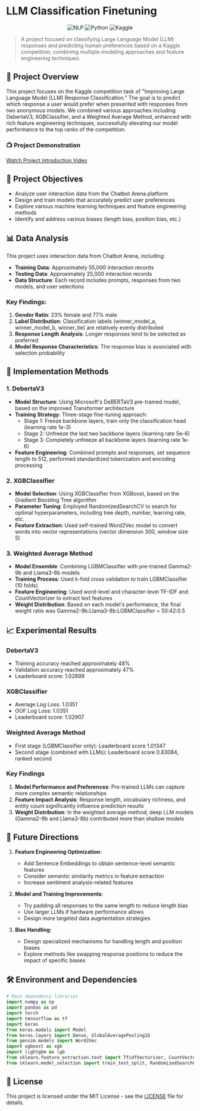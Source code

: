 # LLM Classification Finetuning

<div align="center">

![NLP](https://img.shields.io/badge/NLP-Classification-brightgreen)
![Python](https://img.shields.io/badge/Python-3.8%2B-blue)
![Kaggle](https://img.shields.io/badge/Kaggle-Competition-orange)

</div>

> A project focused on classifying Large Language Model (LLM) responses and predicting human preferences based on a Kaggle competition, combining multiple modeling approaches and feature engineering techniques.

## 📝 Project Overview

This project focuses on the Kaggle competition task of "Improving Large Language Model (LLM) Response Classification." The goal is to predict which response a user would prefer when presented with responses from two anonymous models. We combined various approaches including DebertaV3, XGBClassifier, and a Weighted Average Method, enhanced with rich feature engineering techniques, successfully elevating our model performance to the top ranks of the competition.

### 📺 Project Demonstration

[Watch Project Introduction Video](https://www.youtube.com/watch?v=1SF3cSyJm-w)

## 🎯 Project Objectives

- Analyze user interaction data from the Chatbot Arena platform
- Design and train models that accurately predict user preferences
- Explore various machine learning techniques and feature engineering methods
- Identify and address various biases (length bias, position bias, etc.)

## 📊 Data Analysis

This project uses interaction data from Chatbot Arena, including:

- **Training Data**: Approximately 55,000 interaction records
- **Testing Data**: Approximately 25,000 interaction records
- **Data Structure**: Each record includes prompts, responses from two models, and user selections

### Key Findings:

1. **Gender Ratio**: 23% female and 77% male
2. **Label Distribution**: Classification labels (winner_model_a, winner_model_b, winner_tie) are relatively evenly distributed
3. **Response Length Analysis**: Longer responses tend to be selected as preferred
4. **Model Response Characteristics**: The response bias is associated with selection probability

## 🔧 Implementation Methods

### 1. DebertaV3

- **Model Structure**: Using Microsoft's DeBERTaV3 pre-trained model, based on the improved Transformer architecture
- **Training Strategy**: Three-stage fine-tuning approach:
  - Stage 1: Freeze backbone layers, train only the classification head (learning rate 1e-3)
  - Stage 2: Unfreeze the last two backbone layers (learning rate 5e-6)
  - Stage 3: Completely unfreeze all backbone layers (learning rate 1e-6)
- **Feature Engineering**: Combined prompts and responses, set sequence length to 512, performed standardized tokenization and encoding processing

### 2. XGBClassifier

- **Model Selection**: Using XGBClassifier from XGBoost, based on the Gradient Boosting Tree algorithm
- **Parameter Tuning**: Employed RandomizedSearchCV to search for optimal hyperparameters, including tree depth, number, learning rate, etc.
- **Feature Extraction**: Used self-trained Word2Vec model to convert words into vector representations (vector dimension 300, window size 5)

### 3. Weighted Average Method

- **Model Ensemble**: Combining LGBMClassifier with pre-trained Gamma2-9b and Llama3-8b models
- **Training Process**: Used k-fold cross validation to train LGBMClassifier (10 folds)
- **Feature Engineering**: Used word-level and character-level TF-IDF and CountVectorizer to extract text features
- **Weight Distribution**: Based on each model's performance, the final weight ratio was Gamma2-9b:Llama3-8b:LGBMClassifier = 50:42:0.5

## 📈 Experimental Results

### DebertaV3
- Training accuracy reached approximately 48%
- Validation accuracy reached approximately 47%
- Leaderboard score: 1.02899

### XGBClassifier
- Average Log Loss: 1.0351
- OOF Log Loss: 1.0351
- Leaderboard score: 1.02907

### Weighted Average Method
- First stage (LGBMClassifier only): Leaderboard score 1.01347
- Second stage (combined with LLMs): Leaderboard score 0.83084, ranked second

### Key Findings

1. **Model Performance and Preferences**: Pre-trained LLMs can capture more complex semantic relationships
2. **Feature Impact Analysis**: Response length, vocabulary richness, and entity count significantly influence prediction results
3. **Weight Distribution**: In the weighted average method, deep LLM models (Gamma2-9b and Llama3-8b) contributed more than shallow models

## 🔮 Future Directions

1. **Feature Engineering Optimization**:
   - Add Sentence Embeddings to obtain sentence-level semantic features
   - Consider semantic similarity metrics in feature extraction
   - Increase sentiment analysis-related features

2. **Model and Training Improvements**:
   - Try padding all responses to the same length to reduce length bias
   - Use larger LLMs if hardware performance allows
   - Design more targeted data augmentation strategies

3. **Bias Handling**:
   - Design specialized mechanisms for handling length and position biases
   - Explore methods like swapping response positions to reduce the impact of specific biases

## 🛠️ Environment and Dependencies

```python
# Main dependency libraries
import numpy as np
import pandas as pd
import torch
import tensorflow as tf
import keras
from keras.models import Model
from keras.layers import Dense, GlobalAveragePooling1D
from gensim.models import Word2Vec
import xgboost as xgb
import lightgbm as lgb
from sklearn.feature_extraction.text import TfidfVectorizer, CountVectorizer
from sklearn.model_selection import train_test_split, RandomizedSearchCV
```

## 📄 License

This project is licensed under the MIT License - see the [LICENSE](LICENSE) file for details.
